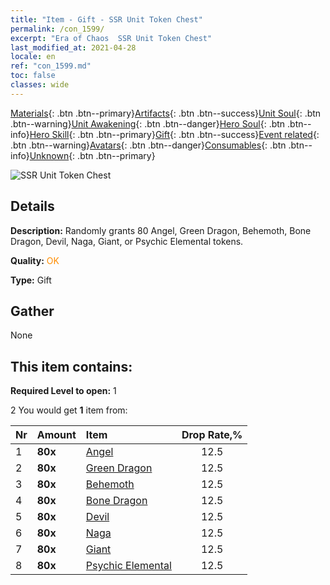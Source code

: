 ```yaml
---
title: "Item - Gift - SSR Unit Token Chest"
permalink: /con_1599/
excerpt: "Era of Chaos  SSR Unit Token Chest"
last_modified_at: 2021-04-28
locale: en
ref: "con_1599.md"
toc: false
classes: wide
---
```

 [Materials](/Items/){: .btn .btn--primary}[Artifacts](/Items/Artifacts/){: .btn .btn--success}[Unit Soul](/Items/UnitSoul/){: .btn .btn--warning}[Unit Awakening](/Items/UnitAwakening/){: .btn .btn--danger}[Hero Soul](/Items/HeroSoul/){: .btn .btn--info}[Hero Skill](/Items/HeroSkill/){: .btn .btn--primary}[Gift](/Items/Gift/){: .btn .btn--success}[Event related](/Items/Events/){: .btn .btn--warning}[Avatars](/Items/Avatars/){: .btn .btn--danger}[Consumables](/Items/Consumables/){: .btn .btn--info}[Unknown](/Items/Unknown/){: .btn .btn--primary}

 ![SSR Unit Token Chest](/images/t/i_907211.png)

## Details
 **Description:** Randomly grants 80 Angel, Green Dragon, Behemoth, Bone Dragon, Devil, Naga, Giant, or Psychic Elemental tokens.

 **Quality:** <span style="color: #FF8C00">OK</span>

 **Type:** Gift

## Gather

  None

## This item contains:

 **Required Level to open:** 1

 2 You would get **1** item  from:

  | Nr | Amount |     Item    | Drop Rate,% |
  |:---|:-------|:------------|:---------:|
  | 1 |  **80x** | [Angel](/Items/unt_196/) | 12.5 | 
  | 2 |  **80x** | [Green Dragon](/Items/unt_205/) | 12.5 | 
  | 3 |  **80x** | [Behemoth](/Items/unt_223/) | 12.5 | 
  | 4 |  **80x** | [Bone Dragon](/Items/unt_214/) | 12.5 | 
  | 5 |  **80x** | [Devil](/Items/unt_232/) | 12.5 | 
  | 6 |  **80x** | [Naga](/Items/unt_240/) | 12.5 | 
  | 7 |  **80x** | [Giant ](/Items/unt_241/) | 12.5 | 
  | 8 |  **80x** | [Psychic Elemental](/Items/unt_267/) | 12.5 | 
